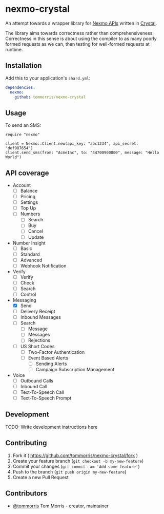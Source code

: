 # nexmo-crystal

An attempt towards a wrapper library for
[Nexmo APIs](https://developer.nexmo.com/) written in
[Crystal](https://crystal-lang.org/).

The library aims towards correctness rather than comprehensiveness. Correctness
in this sense is about using the compiler to as many poorly formed requests
as we can, then testing for well-formed requests at runtime.

## Installation

Add this to your application's `shard.yml`:

```yaml
dependencies:
  nexmo:
    github: tommorris/nexmo-crystal
```

## Usage

To send an SMS:

```crystal
require "nexmo"

client = Nexmo::Client.new(api_key: "abc1234", api_secret: "def987654")
client.send_sms(from: "AcmeInc", to: "44700900000", message: "Hello World")
```


## API coverage

* Account
    * [ ] Balance
    * [ ] Pricing
    * [ ] Settings
    * [ ] Top Up
    * [ ] Numbers
        * [ ] Search
        * [ ] Buy
        * [ ] Cancel
        * [ ] Update
* Number Insight
    * [ ] Basic
    * [ ] Standard
    * [ ] Advanced
    * [ ] Webhook Notification
* Verify
    * [ ] Verify
    * [ ] Check
    * [ ] Search
    * [ ] Control
* Messaging
    * [X] Send
    * [ ] Delivery Receipt
    * [ ] Inbound Messages
    * [ ] Search
        * [ ] Message
        * [ ] Messages
        * [ ] Rejections
    * [ ] US Short Codes
        * [ ] Two-Factor Authentication
        * [ ] Event Based Alerts
            * [ ] Sending Alerts
            * [ ] Campaign Subscription Management
* Voice
    * [ ] Outbound Calls
    * [ ] Inbound Call
    * [ ] Text-To-Speech Call
    * [ ] Text-To-Speech Prompt

## Development

TODO: Write development instructions here

## Contributing

1. Fork it ( https://github.com/tommorris/nexmo-crystal/fork )
2. Create your feature branch (`git checkout -b my-new-feature`)
3. Commit your changes (`git commit -am 'Add some feature'`)
4. Push to the branch (`git push origin my-new-feature`)
5. Create a new Pull Request

## Contributors

- [@tommorris](https://github.com/tommorris) Tom Morris - creator, maintainer
